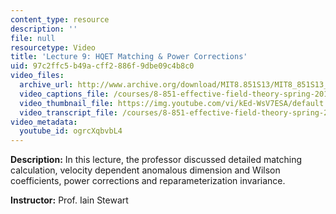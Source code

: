 ```yaml
---
content_type: resource
description: ''
file: null
resourcetype: Video
title: 'Lecture 9: HQET Matching & Power Corrections'
uid: 97c2ffc5-b49a-cff2-886f-9dbe09c4b8c0
video_files:
  archive_url: http://www.archive.org/download/MIT8.851S13/MIT8_851S13_lec09_300k.mp4
  video_captions_file: /courses/8-851-effective-field-theory-spring-2013/9651716116e35a078dee85177d25a82a_ogrcXqbvbL4.vtt
  video_thumbnail_file: https://img.youtube.com/vi/kEd-WsV7ESA/default.jpg
  video_transcript_file: /courses/8-851-effective-field-theory-spring-2013/8829b9e0d392930a630aabad53395e72_ogrcXqbvbL4.pdf
video_metadata:
  youtube_id: ogrcXqbvbL4
---
```


**Description:** In this lecture, the professor discussed detailed matching calculation, velocity dependent anomalous dimension and Wilson coefficients, power corrections and reparameterization invariance.

**Instructor:** Prof. Iain Stewart